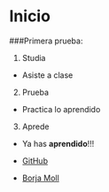 # Inicio
###Primera prueba:

1. Studia
  * Asiste a clase
2. Prueba
  * Practica lo aprendido
3. Aprede
  * Ya has **aprendido**!!!

* [GitHub](http://github.com)
* [Borja Moll](http://www.iesfbmoll.org/)
